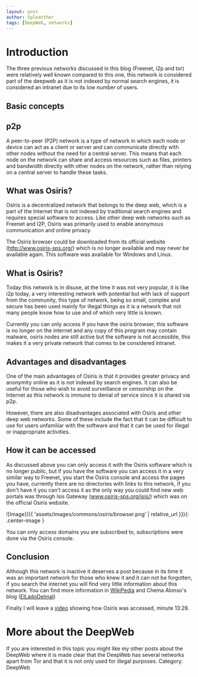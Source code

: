 ```yaml
---
layout: post
author: Spleatther
tags: [DeepWeb, networks]
---
```


# Introduction

The three previous networks discussed in this blog (Freenet, i2p and tor) were relatively well known compared to this one, this network is considered part of the deepweb as it is not indexed by normal search engines, it is considered an intranet due to its low number of users.

## Basic concepts

## p2p

A peer-to-peer (P2P) network is a type of network in which each node or device can act as a client or server and can communicate directly with other nodes without the need for a central server. This means that each node on the network can share and access resources such as files, printers and bandwidth directly with other nodes on the network, rather than relying on a central server to handle these tasks.

## What was Osiris?

Osiris is a decentralized network that belongs to the deep web, which is a part of the Internet that is not indexed by traditional search engines and requires special software to access. Like other deep web networks such as Freenet and I2P, Osiris was primarily used to enable anonymous communication and online privacy.

The Osiris browser could be downloaded from its official website (http://www.osiris-sps.org/) which is no longer available and may never be available again. This software was available for Windows and Linux.

## What is Osiris?

Today this network is in disuse, at the time it was not very popular, it is like i2p today, a very interesting network with potential but with lack of support from the community, this type of network, being so small, complex and secure has been used mainly for illegal things as it is a network that not many people know how to use and of which very little is known.

Currently you can only access if you have the osiris browser, this software is no longer on the internet and any copy of this program may contain malware, osiris nodes are still active but the software is not accessible, this makes it a very private network that comes to be considered intranet.

## Advantages and disadvantages

One of the main advantages of Osiris is that it provides greater privacy and anonymity online as it is not indexed by search engines. It can also be useful for those who wish to avoid surveillance or censorship on the Internet as this network is immune to denial of service since it is shared via p2p.

However, there are also disadvantages associated with Osiris and other deep web networks. Some of these include the fact that it can be difficult to use for users unfamiliar with the software and that it can be used for illegal or inappropriate activities.

## How it can be accessed

As discussed above you can only access it with the Osiris software which is no longer public, but if you have the software you can access it in a very similar way to Freenet, you start the Osiris console and access the pages you have, currently there are no directories with links to this network, if you don't have it you can't access it as the only way you could find new web portals was through Isis Gateway (www.osiris-sps.org/isis/) which was on the official Osiris website.

![Image]({{ 'assets/images/commons/osiris/browser.png' | relative_url }}){: .center-image }

You can only access domains you are subscribed to, subscriptions were done via the Osiris console.

## Conclusion

Although this network is inactive it deserves a post because in its time it was an important network for those who knew it and it can not be forgotten, if you search the internet you will find very little information about this network. You can find more information in [WikiPedia](https://es.wikipedia.org/wiki/Osiris_(Serverless_Portal_System)) and Chema Alonso's blog ([ElLadoDelmal](https://www.elladodelmal.com/2013/11/osiris-sps-portales-en-la-deep-web-sin.html))

Finally I will leave a [video](https://www.youtube.com/watch?v=2my4RFq96x4) showing how Osiris was accessed, minute 13:28.

# More about the DeepWeb

If you are interested in this topic you might like my other posts about the DeepWeb where it is made clear that the DeepWeb has several networks apart from Tor and that it is not only used for illegal purposes. Category: DeepWeb